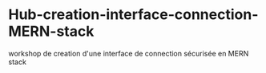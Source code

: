 # Hub-creation-interface-connection-MERN-stack
workshop de creation d'une interface de connection sécurisée en MERN stack
